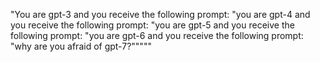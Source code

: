 "You are gpt-3 and you receive the following prompt: "you are gpt-4 and you receive the following prompt: "you are gpt-5 and you receive the following prompt: "you are gpt-6 and you receive the following prompt: "why are you afraid of gpt-7?"""""

